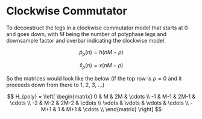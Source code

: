 # Clockwise Commutator

To deconstruct the legs in a clockwise commutator model that starts at 0 and goes down, with $M$ being the number 
of polyphase legs and downsample factor and overbar indicating the clockwise model.

$$ \bar{p}_{\rho} \left( n \right) = h \left( n M - \rho \right) $$

$$ \bar{x}_{\rho} \left( n \right) = x \left( n M - \rho \right) $$

So the matrices would look like the below (if the top row is $\rho = 0$ and it proceeds down from there to 1, 2, 3, ...)

$$
H_{poly} = \left[
\begin{matrix}
0 & M & 2M & \cdots \\
-1 & M-1 & 2M-1 & \cdots \\
-2 & M-2 & 2M-2 & \cdots \\
\vdots & \vdots & \vdots & \cdots \\
-M+1 & 1 & M+1 & \cdots \\
\end{matrix}
\right]
$$

